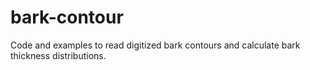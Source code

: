 # bark-contour
Code and examples to read digitized bark contours and calculate bark thickness distributions. 
